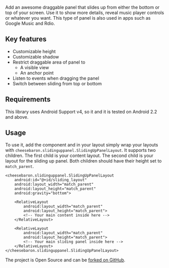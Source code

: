 Add an awesome draggable panel that slides up from either the bottom or top of your screen. Use it to show more details, reveal music player controls or whatever you want. This type of panel is also used in apps such as Google Music and Rdio.

## Key features

- Customizable height
- Customizable shadow
- Restrict draggable area of panel to 
    - A visible view
    - An anchor point
- Listen to events when dragging the panel
- Switch between sliding from top or bottom

## Requirements

This library uses Android Support v4, so it and it is tested on Android 2.2 and above.

## Usage

To use it, add the component and in your layout simply wrap your layouts with `cheesebaron.slidinguppanel.SlidingUpPanelLayout`. It supports two children. The first child is your content layout. The second child is your layout for the sliding up panel. Both children should have their height set to
`match_parent`.

```
<cheesebaron.slidinguppanel.SlidingUpPanelLayout
    android:id="@+id/sliding_layout"
    android:layout_width="match_parent"
    android:layout_height="match_parent"
    android:gravity="bottom">

    <RelativeLayout
        android:layout_width="match_parent"
        android:layout_height="match_parent">
        <!-- Your main content inside here -->
    </RelativeLayout>

    <RelativeLayout
        android:layout_width="match_parent"
        android:layout_height="match_parent">
        <!-- Your main sliding panel inside here -->
    </RelativeLayout>
</cheesebaron.slidinguppanel.SlidingUpPanelLayout>
```

The project is Open Source and can be [forked on GitHub](https://github.com/Cheesebaron/SlidingUpPanel).